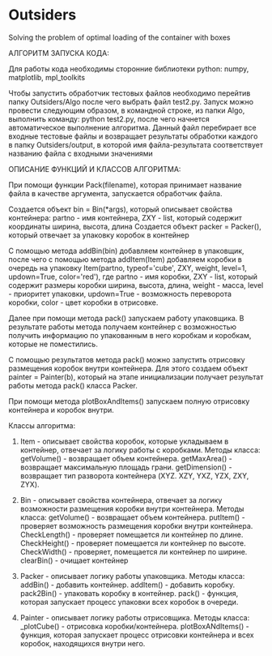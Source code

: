 # Outsiders
Solving the problem of optimal loading of the container with boxes


АЛГОРИТМ ЗАПУСКА КОДА:

Для работы кода необходимы сторонние библиотеки python: numpy, matplotlib, mpl_toolkits

Чтобы запустить обработчик тестовых файлов необходимо перейтив папку Outsiders/Algo после чего выбрать файл test2.py. Запуск можно провести следующим образом, в командной строке, из папки Algo, выполнить команду: python test2.py, после чего начнется автоматическое выполнение алгоритма. Данный файл перебирает все входные тестовые файлы и возвращает результаты обработки каждого в папку Outsiders/output, в которой имя файла-результата соответствует названию файла с входными значениями


ОПИСАНИЕ ФУНКЦИЙ И КЛАССОВ АЛГОРИТМА:

При помощи функции Pack(filename), которая принимает название файла в качестве аргумента, запускается обработчик файла.

Создается объект bin = Bin(*args), который описывает свойства контейнера: partno - имя контейнера, ZXY - list, который содержит координаты ширина, высота, длина
Создается объект packer = Packer(), который отвечает за упаковку коробок в контейнер

С помощью метода addBin(bin) добавляем контейнер в упаковщик, после чего с помощью метода addItem(Item) добавляем коробки в очередь на упаковку Item(partno, typeof='cube', ZXY, weight, level=1, updown=True, color='red'), где partno - имя коробки, ZXY - list, который содержит размеры коробки ширина, высота, длина, weight - масса, level - приоритет упаковки, updown=True - возможность переворота коробки, color - цвет коробки в отрисовке.

Далее при помощи метода pack() запускаем работу упаковщика. В результате работы метода получаем контейнер с возможностью получить информацию по упакованным в него коробкам и коробкам, которые не поместились.

С помощью результатов метода pack() можно запустить отрисовку размещения коробок внутри контейнера. Для этого создаем объект painter = Painter(b), который на этапе инициализации получает результат работы метода pack() класса Packer.

При помощи метода plotBoxAndItems() запускаем полную отрисовку контейнера и коробок внутри.

Классы алгоритма:
1. Item - описывает свойства коробок, которые укладываем в контейнер, отвечает за логику работы с коробками.
Методы класса: 
getVolume() - возвращает объем контейнера. 
getMaxArea() - возвращает максимальную площадь грани.
getDimension() - возвращает тип разворота контейнера (XYZ. XZY, YXZ, YZX, ZXY, ZYX).

2. Bin - описывает свойства контейнера, отвечает за логику возможности размещения коробки внутри контейнера.
Методы класса:
getVolume() - возвращает объем контейнера.
putItem() - проверяет возможность размещения коробки внутри контейнера.
CheckLength() - проверяет помещается ли контейнер по длине.
CheckHeight() - проверяет помещается ли контейнер по высоте.
CheckWidth() - проверяет, помещается ли контейнер по ширине.
clearBin() - очищает контейнер

3. Packer - описывает логику работы упаковщика.
Методы класса:
addBin() - добавить контейнер.
addItem() - добавить коробку.
pack2Bin() - упаковать коробку в контейнер.
pack() - функция, которая запускает процесс упаковки всеx коробок в очереди.

4. Painter - описывает логику работы отрисовщика.
Методы класса:
_plotCube() - отрисовка коробки/контейнера.
plotBoxANdItems() - функция, которая запускает процесс отрисовки контейнера и всех коробок, находящихся внутри него.
